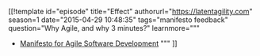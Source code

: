 [[!template id="episode"
title="Effect"
authorurl="https://latentagility.com"
season=1
date="2015-04-29 10:48:35"
tags="manifesto feedback"
question="Why Agile, and why 3 minutes?"
learnmore="""
- [Manifesto for Agile Software Development](http://agilemanifesto.org)
"""
]]
